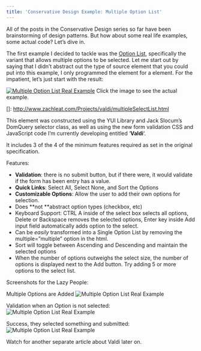 ```yaml
---
title: 'Conservative Design Example: Multiple Option List'
---
```


All of the posts in the Conservative Design series so far have been brainstorming of design patterns. But how about some real life examples, some actual code? Let’s dive in.

The first example I decided to tackle was the [Option List][1], specifically the variant that allows multiple options to be selected. Let me start out by saying that I didn’t abstract out the type of source element that you could put into this example, I only programmed the element for a  element. For the impatient, let’s just start with the result:

 [1]: http://www.zachleat.com/web/2007/02/26/conservative-design-option-list/

[![Multiple Option List Real Example][3]][3]
Click the image to see the actual example.

 []: http://www.zachleat.com/Projects/valdi/multipleSelectList.html

This element was constructed using the YUI Library and Jack Slocum’s DomQuery selector class, as well as using the new form validation CSS and JavaScript code I’m currently developing entitled ‘**Valdi**‘.

It includes 3 of the 4 of the minimum features required as set in the original specification.

Features:

*   **Validation**: there is no submit button, but if there were, it would validate if the form has been entry has a value.
*   **Quick Links**: Select All, Select None, and Sort the Options
*   **Customizable Options**: Allow the user to add their own options for selection.
*   Does **not **abstract option types (checkbox, etc)
*   Keyboard Support: CTRL A inside of the select box selects all options, Delete or Backspace removes the selected options, Enter key inside Add input field automatically adds option to the select.
*   Can be *easily* transformed into a Single Option List by removing the multiple=”multiple” option in the html.
*   Sort will toggle between Ascending and Descending and maintain the selected options
*   When the number of options outweighs the select size, the number of options is displayed next to the Add button. Try adding 5 or more options to the select list.

Screenshots for the Lazy People:

Multiple Options are Added
![Multiple Option List Real Example][3]

 [3]: /web/wp-content/uploads/2007/03/optionlist_multiple_real1.gif

Validation when an Option is not selected:
![Multiple Option List Real Example][4]

 [4]: /web/wp-content/uploads/2007/03/optionlist_multiple_real21.gif

Success, they selected something and submitted:
![Multiple Option List Real Example][5]

 [5]: /web/wp-content/uploads/2007/03/optionlist_multiple_real31.gif

Watch for another separate article about Valdi later on.
